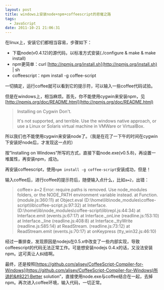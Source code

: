 ```yaml
---
layout: post
title: windows上安装node+npm+coffeescript的悲催之路
tags:
  - JavaScript
date: 2011-10-21 21:06:31
---
```


在linux上，安装它们都相当容易，步骤如下：

*   下载node(v0.4.12)的源代码，以标准方式安装(./configure &amp; make &amp; make install)
*   npm更简单：curl [http://npmjs.org/install.sh](http://npmjs.org/install.sh) | sh
*   coffeescript：npm install -g coffee-script

一切搞定，运行coffee就可以看到它的提示符，可以输入一些coffee代码试验。

但是在windows上，相当麻烦。首先，你不能使用cygwin来安装npm，见[http://npmjs.org/doc/README.html](http://npmjs.org/doc/README.html)

> Installing on Cygwin 
> Don't.
> 
> It's not supported, and terrible. Use the windows native approach, or use a Linux or Solaris virtual machine in VMWare or VirtualBox.

所以我们也不能使用cygwin来安装node了。（我是在花了一下午的时间在cygwin下安装好node后，才发现这一点的）

 <span id="more-452"></span>
<p>按&#8221;Installing on Windows&#8221;所写的方式，直接下载node.exe(v0.5.8)，再设置一堆属性，再安装npm，成功。

再安装coffeescript，使用`npm install -g coffee-script`安装成功，但是！

输入coffee后，进行coffee的提示符后，随便输入点什么，比如`a=2`，出错：

> coffee> a=2 
> Error: require.paths is removed. Use node_modules folders, or the NODE_PATH environment variable instead. 
> at Function.<anonymous> (module.js:360:11) 
> at Object.eval (D:\home\lib\node_modules\coffee-script\lib\coffee-script.js:97:32) 
> at Interface.<anonymous> (D:\home\lib\node_modules\coffee-script\lib\repl.js:44:34) 
> at Interface.emit (events.js:67:17) 
> at Interface._onLine (readline.js:153:10) 
> at Interface._line (readline.js:408:8) 
> at Interface._ttyWrite (readline.js:585:14) 
> at ReadStream.<anonymous> (readline.js:73:12) 
> at ReadStream.emit (events.js:70:17) 
> at onKeypress (tty_win32.js:46:10)

经过一番排查，发现原因是nodejs在0.5.x中改变了一些内部实现，导致coffeescript的代码无法正常工作。可是想安装nodejs 0.4.x的话，又没法安装npm。这可真让人纠结啊。

最终，还是按照[https://github.com/alisey/CoffeeScript-Compiler-for-Windows](https://github.com/alisey/CoffeeScript-Compiler-for-Windows)所讲的&#8221;Better solution&#8221;，直接使用node.exe与coffee结合在一起，去掉npm。再次进入coffee环境，输入代码，一切正常。
